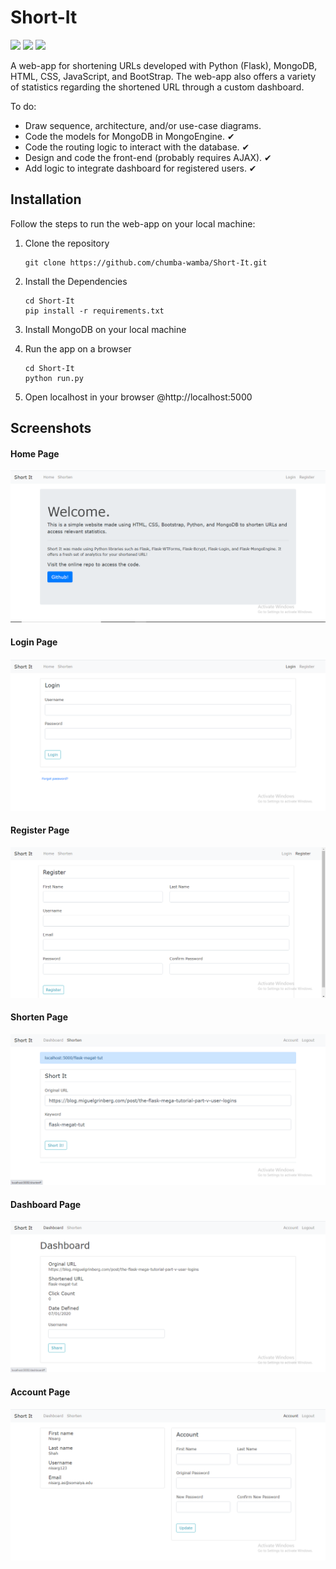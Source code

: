 # Short-It

[![](https://img.shields.io/badge/BUILT%20FOR-WEB-blue?style=for-the-badge&logo=android&labelColor=000000&color=3DDC84&logoColor=3DDC84)](https://flask.palletsprojects.com/en/1.1.x/) [![](https://img.shields.io/badge/MADE%20USING-FLASK-blue?style=for-the-badge&logo=flask&labelColor=000000&color=blue&logoColor=ffffff)](https://flask.palletsprojects.com/en/1.1.x/) [![](https://img.shields.io/badge/IDE-VISUAL%20STUDIO%20CODE-blue?style=for-the-badge&logo=visual-studio-code&labelColor=000000&color=007ACC&logoColor=ffffff)](https://code.visualstudio.com/)


A web-app for shortening URLs developed with Python (Flask), MongoDB, HTML, CSS, JavaScript, and BootStrap. The web-app also offers a variety of statistics regarding the shortened URL through a custom dashboard.

To do:

* Draw sequence, architecture, and/or use-case diagrams. 
* Code the models for MongoDB in MongoEngine. ✔
* Code the routing logic to interact with the database. ✔
* Design and code the front-end (probably requires AJAX). ✔
* Add logic to integrate dashboard for registered users. ✔

## Installation

Follow the steps to run the web-app on your local machine:

1. Clone the repository

    ```shell
    git clone https://github.com/chumba-wamba/Short-It.git
    ```
2. Install the Dependencies

    ```shell
    cd Short-It
    pip install -r requirements.txt
    ```
3. Install MongoDB on your local machine

4. Run the app on a browser

    ```shell
    cd Short-It
    python run.py
    ```

6. Open localhost in your browser @http://localhost:5000

## Screenshots

#### Home Page
![Home Page](https://github.com/chumba-wamba/Short-It/blob/master/assets/images/home.PNG?raw=true)

#### Login Page
![Login Page](https://github.com/chumba-wamba/Short-It/blob/master/assets/images/login.PNG?raw=true)

#### Register Page
![Register Page](https://github.com/chumba-wamba/Short-It/blob/master/assets/images/register.PNG?raw=true)

#### Shorten Page
![Shorten Page](https://github.com/chumba-wamba/Short-It/blob/master/assets/images/shorten.PNG?raw=true)

#### Dashboard Page
![Dashboard Page](https://github.com/chumba-wamba/Short-It/blob/master/assets/images/dashboard.PNG?raw=true)

#### Account Page
![Home Page](https://github.com/chumba-wamba/Short-It/blob/master/assets/images/account.PNG?raw=true)
